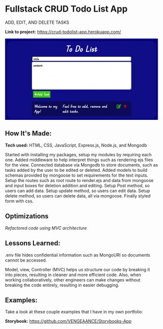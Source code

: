 # Fullstack CRUD Todo List App
ADD, EDIT, AND DELETE TASKS


**Link to project:** https://crud-todolist-app.herokuapp.com/

![alt text](https://github.com/VENGEAANCE/CRUD-Todo-List-App/blob/main/todo-list.png)

## How It's Made:

**Tech used:** HTML, CSS, JavaScript, Express.js, Node.js, and Mongodb

Started with installing my packages, setup my modules by requiring each one. Added middleware to help interpret things such as rendering ejs files for the view. Connected database via Mongodb to store documents, such as tasks added by the user to be edited or deleted. Added models to build schemas provided by mongoose to set requirements for the text inputs. Setup the routes such as root route to render.ejs and data from mongoose and input boxes for deletion addition and editing. Setup Post method, so users can add data. Setup update method, so users can edit data. Setup delete method, so users can delete data, all via mongoose. Finally styled form with css.

## Optimizations
*Refactored code using MVC architecture*


## Lessons Learned:
.env file hides confidential information such as MongoURI so documents cannot be accessed.

Model, view, Controller (MVC) helps us structure our code by breaking it into pieces, resulting in cleaner and more efficient code. Also, when working collaboratively, other engineers can make changes without breaking the code entirely, resulting in easier debugging.


## Examples:
Take a look at these couple examples that I have in my own portfolio:

**Storybook:** https://github.com/VENGEAANCE/Storybooks-App
